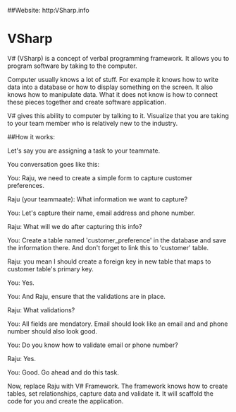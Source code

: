 ##Website: http:VSharp.info

# VSharp
V# (VSharp) is a concept of verbal programming framework. It allows you to program software by taking to the computer.

Computer usually knows a lot of stuff. For example it knows how to write data into a database or how to display something on the screen. It also knows how to manipulate data. What it does not know is how to connect these pieces together and create software application.

V# gives this ability to computer by talking to it. Visualize that you are taking to your team member who is relatively new to the industry. 

##How it works:

Let's say you are assigning a task to your teammate. 

You conversation goes like this:

You: Raju, we need to create a simple form to capture customer preferences.

Raju (your teammaate): What information we want to capture?

You: Let's capture their name, email address and phone number.

Raju: What will we do after capturing this info?

You: Create a table named 'customer_preference' in the database and save the information there. And don't forget to link this to 'customer' table.

Raju: you mean I should create a foreign key in new table that maps to customer table's primary key.

You: Yes.

You: And Raju, ensure that the validations are in place.

Raju: What validations?

You: All fields are mendatory. Email should look like an email and and phone number should also look good.

You: Do you know how to validate email or phone number?

Raju: Yes.

You: Good. Go ahead and do this task.

Now, replace Raju with V# Framework. The framework knows how to create tables, set relationships, capture data and validate it. It will scaffold the code for you and create the application.


